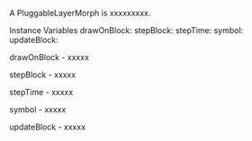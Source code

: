 A PluggableLayerMorph is xxxxxxxxx.

Instance Variables
	drawOnBlock:		<BlockContext>
	stepBlock:		<BlockContext>
	stepTime:		<Integer>
	symbol:		<Symbol>
	updateBlock:		<BlockContext>

drawOnBlock
	- xxxxx

stepBlock
	- xxxxx

stepTime
	- xxxxx

symbol
	- xxxxx

updateBlock
	- xxxxx
